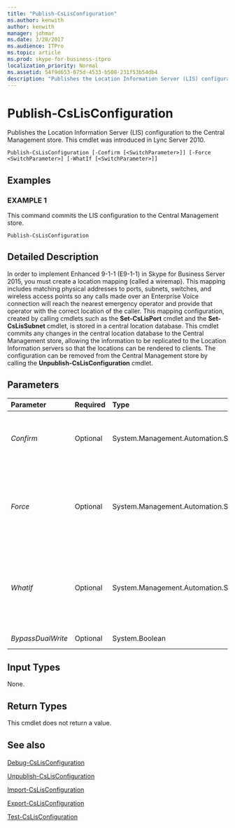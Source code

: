 ```yaml
---
title: "Publish-CsLisConfiguration"
ms.author: kenwith
author: kenwith
manager: johmar
ms.date: 3/28/2017
ms.audience: ITPro
ms.topic: article
ms.prod: skype-for-business-itpro
localization_priority: Normal
ms.assetid: 54f9d653-075d-4533-b508-231f53b54db4
description: "Publishes the Location Information Server (LIS) configuration to the Central Management store. This cmdlet was introduced in Lync Server 2010."
---
```


# Publish-CsLisConfiguration
 
Publishes the Location Information Server (LIS) configuration to the Central Management store. This cmdlet was introduced in Lync Server 2010.
  
```
Publish-CsLisConfiguration [-Confirm [<SwitchParameter>]] [-Force <SwitchParameter>] [-WhatIf [<SwitchParameter>]]

```

## Examples

### EXAMPLE 1

This command commits the LIS configuration to the Central Management store.
  
```
Publish-CsLisConfiguration
```

## Detailed Description

In order to implement Enhanced 9-1-1 (E9-1-1) in Skype for Business Server 2015, you must create a location mapping (called a wiremap). This mapping includes matching physical addresses to ports, subnets, switches, and wireless access points so any calls made over an Enterprise Voice connection will reach the nearest emergency operator and provide that operator with the correct location of the caller. This mapping configuration, created by calling cmdlets such as the **Set-CsLisPort** cmdlet and the **Set-CsLisSubnet** cmdlet, is stored in a central location database. This cmdlet commits any changes in the central location database to the Central Management store, allowing the information to be replicated to the Location Information servers so that the locations can be rendered to clients. The configuration can be removed from the Central Management store by calling the **Unpublish-CsLisConfiguration** cmdlet.
  
## Parameters

|**Parameter**|**Required**|**Type**|**Description**|
|:-----|:-----|:-----|:-----|
| _Confirm_ <br/> |Optional  <br/> |System.Management.Automation.SwitchParameter  <br/> |Prompts you for confirmation before executing the command.  <br/> |
| _Force_ <br/> |Optional  <br/> |System.Management.Automation.SwitchParameter  <br/> |Suppresses any confirmation prompts that would otherwise be displayed before making changes.  <br/> |
| _WhatIf_ <br/> |Optional  <br/> |System.Management.Automation.SwitchParameter  <br/> |Describes what would happen if you executed the command without actually executing the command.  <br/> |
| _BypassDualWrite_ <br/> |Optional  <br/> |System.Boolean  <br/> |PARAMVALUE: $true | $false  <br/> |
   
## Input Types

None.
  
## Return Types

This cmdlet does not return a value.
  
## See also

#### 

[Debug-CsLisConfiguration](debug-cslisconfiguration.md)
  
[Unpublish-CsLisConfiguration](unpublish-cslisconfiguration.md)
  
[Import-CsLisConfiguration](import-cslisconfiguration.md)
  
[Export-CsLisConfiguration](export-cslisconfiguration.md)
  
[Test-CsLisConfiguration](test-cslisconfiguration.md)

